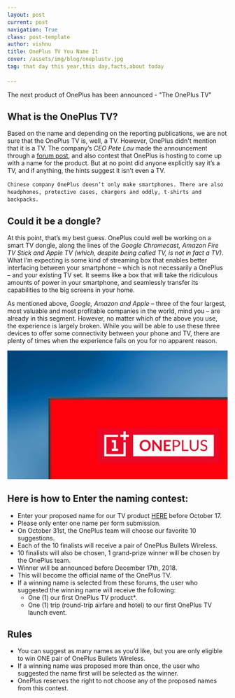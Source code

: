 ```yaml
---
layout: post
current: post
navigation: True
class: post-template
author: vishnu
title: OnePlus TV You Name It
cover: /assets/img/blog/oneplustv.jpg
tag: that day this year,this day,facts,about today

---
```

The next product of OnePlus has been announced - "The OnePlus TV"

## What is the OnePlus TV?
Based on the name and depending on the reporting publications, we are not sure that the OnePlus TV is, well, a TV. However, OnePlus didn't mention that it is a TV. The company’s *CEO Pete Lau* made the announcement through a [forum post](https://forums.oneplus.com/threads/contest-oneplus-tv-you-name-it.907312/), and also contest that OnePlus is hosting to come up with a name for the product. But at no point did anyone explicitly say it’s a TV, and if anything, the hints suggest it isn’t even a TV.

`Chinese company OnePlus doesn’t only make smartphones. There are also headphones, protective cases, chargers and oddly, t-shirts and backpacks.`

## Could it be a dongle?
At this point, that’s my best guess. OnePlus could well be working on a smart TV dongle, along the lines of the *Google Chromecast, Amazon Fire TV Stick and Apple TV (which, despite being called TV, is not in fact a TV)*. What I’m expecting is some kind of streaming box that enables better interfacing between your smartphone – which is not necessarily a OnePlus – and your existing TV set. It seems like a box that will take the ridiculous amounts of power in your smartphone, and seamlessly transfer its capabilities to the big screens in your home.

As mentioned above, *Google, Amazon and Apple* – three of the four largest, most valuable and most profitable companies in the world, mind you – are already in this segment. However, no matter which of the above you use, the experience is largely broken. While you will be able to use these three devices to offer some connectivity between your phone and TV, there are plenty of times when the experience fails on you for no apparent reason.

![opt](/assets/img/blog/opt.jpg)

## Here is how to Enter the naming contest:
* Enter your proposed name for our TV product [HERE](https://goo.gl/forms/BRITrETgzkubXTNI3) before October 17.
* Please only enter one name per form submission.
* On October 31st, the OnePlus team will choose our favorite 10 suggestions.
* Each of the 10 finalists will receive a pair of OnePlus Bullets Wireless.
* 10 finalists will also be chosen, 1 grand-prize winner will be chosen by the OnePlus team.
* Winner will be announced before December 17th, 2018.
* This will become the official name of the OnePlus TV.
* If a winning name is selected from these forums, the user who suggested the winning name will receive the following:
     * One (1) our first OnePlus TV product*.
     * One (1) trip (round-trip airfare and hotel) to our first OnePlus TV launch event.

## Rules
* You can suggest as many names as you’d like, but you are only eligible to win ONE pair of OnePlus Bullets Wireless.
* If a winning name was proposed more than once, the user who suggested the name first will be selected as the winner.
* OnePlus reserves the right to not choose any of the proposed names from this contest.
